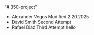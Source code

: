 "# 350-project"
- Alexander Vegos Modified 2.20.2025  
- David Smith Second Attempt
- Rafael Diaz Third Attempt hello
